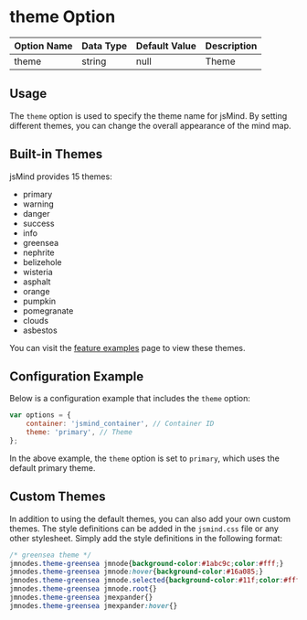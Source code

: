 # theme Option

| Option Name | Data Type | Default Value | Description |
| --- | --- | --- | --- |
| theme | string | null | Theme |

## Usage

The `theme` option is used to specify the theme name for jsMind. By setting different themes, you can change the overall appearance of the mind map.

## Built-in Themes

jsMind provides 15 themes:

- primary
- warning
- danger
- success
- info
- greensea
- nephrite
- belizehole
- wisteria
- asphalt
- orange
- pumpkin
- pomegranate
- clouds
- asbestos

You can visit the [feature examples](http://hizzgdev.github.io/jsmind/example/2_features.html) page to view these themes.

## Configuration Example

Below is a configuration example that includes the `theme` option:

```javascript
var options = {
    container: 'jsmind_container', // Container ID
    theme: 'primary', // Theme
};
```

In the above example, the `theme` option is set to `primary`, which uses the default primary theme.

## Custom Themes

In addition to using the default themes, you can also add your own custom themes. The style definitions can be added in the `jsmind.css` file or any other stylesheet. Simply add the style definitions in the following format:

```css
/* greensea theme */                                                      /* greensea is the theme name */
jmnodes.theme-greensea jmnode{background-color:#1abc9c;color:#fff;}       /* node style */
jmnodes.theme-greensea jmnode:hover{background-color:#16a085;}            /* node style on hover */
jmnodes.theme-greensea jmnode.selected{background-color:#11f;color:#fff;} /* selected node style */
jmnodes.theme-greensea jmnode.root{}                                      /* root node style */
jmnodes.theme-greensea jmexpander{}                                       /* expander style */
jmnodes.theme-greensea jmexpander:hover{}                                 /* expander style on hover */
```